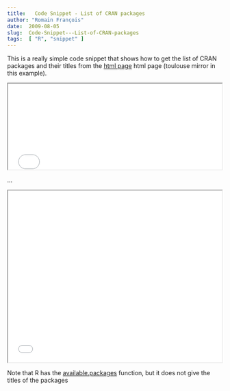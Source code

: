 ```yaml
---
title:   Code Snippet - List of CRAN packages
author: "Romain François"
date:  2009-08-05
slug:  Code-Snippet---List-of-CRAN-packages
tags:  [ "R", "snippet" ]
---
```

<div class="post-content">
<p>This is a really simple code snippet that shows how to get the list of CRAN packages and their titles from the <a href="http://cran.r-project.org/web/packages/index.html">html page</a> html page (toulouse mirror in this example).</p>

<iframe src="/public/snippets/packages.html" width="500" height="200" frameborder="1"></iframe>

<p>...</p>

<iframe src="/public/snippets/packages-output.html" width="500" height="400" frameborder="1"></iframe>

<p>Note that R has the <a href="http://finzi.psych.upenn.edu/R/library/utils/html/update.packages.html">available.packages</a> function, but it does not give the titles of the packages</p>
</div>
